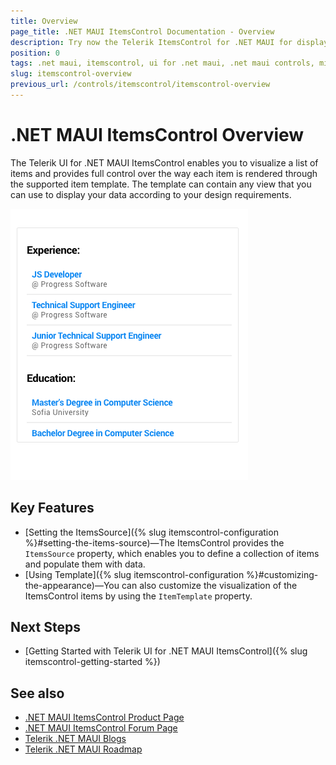 ```yaml
---
title: Overview
page_title: .NET MAUI ItemsControl Documentation - Overview
description: Try now the Telerik ItemsControl for .NET MAUI for displaying a list of items and customizing their appearance.
position: 0
tags: .net maui, itemscontrol, ui for .net maui, .net maui controls, microsoft .net maui
slug: itemscontrol-overview
previous_url: /controls/itemscontrol/itemscontrol-overview
---
```


# .NET MAUI ItemsControl Overview

The Telerik UI for .NET MAUI ItemsControl enables you to visualize a list of items and provides full control over the way each item is rendered through the supported item template. The template can contain any view that you can use to display your data according to your design requirements.

![.NET MAUI ItemsControl Overview](images/itemscontrol-overview.png "ItemsControl Overview")

## Key Features

* [Setting the ItemsSource]({% slug itemscontrol-configuration %}#setting-the-items-source)&mdash;The ItemsControl provides the `ItemsSource` property, which enables you to define a collection of items and populate them with data.
* [Using Template]({% slug itemscontrol-configuration %}#customizing-the-appearance)&mdash;You can also customize the visualization of the ItemsControl items by using the `ItemTemplate` property.

## Next Steps

- [Getting Started with Telerik UI for .NET MAUI ItemsControl]({% slug itemscontrol-getting-started %})

## See also

- [.NET MAUI ItemsControl Product Page](https://www.telerik.com/maui-ui/itemscontrol)
- [.NET MAUI ItemsControl Forum Page](https://www.telerik.com/forums/maui?tagId=1766)
- [Telerik .NET MAUI Blogs](https://www.telerik.com/blogs/mobile-net-maui)
- [Telerik .NET MAUI Roadmap](https://www.telerik.com/support/whats-new/maui-ui/roadmap)